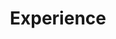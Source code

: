 ---
widget: experience
active: true
headless: true
weight: 40
title: Experience
date_format: Jan 2006
experience:
  - title: Mechanical Designer
    company: ISENSE Co.
    company_url: 'http://isneseco.com'
    company_logo: isense_logo
    location: Tehran, Iran
    date_start: '2022-07-23'
    description: >-
        * Vibration Analysis

        * Device Enclosure Design

        * CAD Modeling

  - title: Voluntary Member
    company: Student Scientific Society (SSS) of Mechanical Engineering, IUST
    company_logo: ssme_logo
    location: Tehran, Iran
    date_start: '2018-01-01'
    date_end: '2022-07-01'
    description: >-
      * Managined Classes

      * Tutored a Simulink Workshop

      * Designed Questions for Matlab Competition

  - title: Member of Editorial Board
    company: Takane Magazine
    location: Tehran, Iran
    date_start: '2018-01-01'
    date_end: '2022-07-01'

  - title: Official Member
    company: Language Institute and Cultural Center, IUST
    company_logo: licc_logo
    location: Tehran, Iran
    date_start: '2018-01-01'
    date_end: '2020-01-01'

  - title: Teaching Assistant
    company: Mechanical Engineering Department, IUST
    company_logo: iust_logo
    location: Tehran, Iran
    date_start: '2020-09-01'
    date_end: '2020-12-01'
    description: Dynamic Course


  - title: Teaching Assistant
    company: Mechanical Engineering Department, IUST
    company_logo: iust_logo
    location: Tehran, Iran
    date_start: '2020-01-01'
    date_end: '2020-03-01'
    description: Vibration Course

design:
  columns: "2"
---